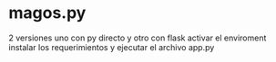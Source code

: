 # magos.py
2 versiones uno con py directo y otro con flask 
activar el enviroment instalar los requerimientos y ejecutar el archivo app.py

